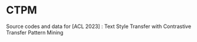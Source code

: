 # CTPM
Source codes and data for [ACL 2023] : Text Style Transfer with Contrastive Transfer Pattern Mining
